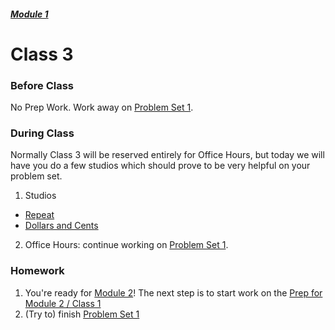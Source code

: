 ##### [Module 1](../..)

# Class 3

### Before Class
No Prep Work. Work away on [Problem Set 1](../problem-set).

### During Class

Normally Class 3 will be reserved entirely for Office Hours, but today we will have you do a few studios which should prove to be very helpful on your problem set.
1. Studios
  * [Repeat](../studios/repeat) 
  * [Dollars and Cents](../studios/dollars-and-cents)
2. Office Hours: continue working on [Problem Set 1](../problem-set). 

### Homework
1. You're ready for [Module 2](../../../module2)! The next step is to start work on the [Prep for Module 2 / Class 1](../../../module2/materials/class1-prep)
2. (Try to) finish [Problem Set 1](../problem-set)

